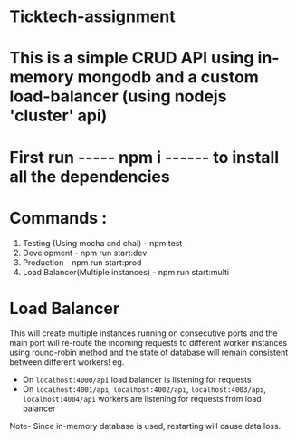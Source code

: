 # Ticktech-assignment

# This is a simple CRUD API using in-memory mongodb and a custom load-balancer (using nodejs 'cluster' api)

# First run ----- npm i ------ to install all the dependencies

# Commands :

1. Testing (Using mocha and chai) - npm test
2. Development - npm run start:dev
3. Production - npm run start:prod
4. Load Balancer(Multiple instances) - npm run start:multi

# Load Balancer
This will create multiple instances running on consecutive ports and the main port will re-route the incoming requests to different worker instances using round-robin method and the state of database will remain consistent between different workers!
eg. 
- On `localhost:4000/api` load balancer is listening for requests
- On `localhost:4001/api`, `localhost:4002/api`, `localhost:4003/api`, `localhost:4004/api` workers are listening for requests from load balancer


Note- Since in-memory database is used, restarting will cause data loss.
